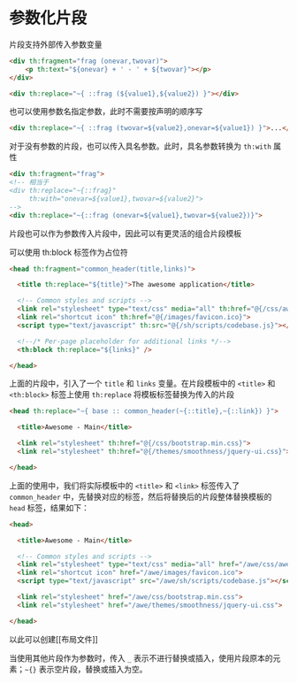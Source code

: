 # 参数化片段

片段支持外部传入参数变量

```html
<div th:fragment="frag (onevar,twovar)">
    <p th:text="${onevar} + ' - ' + ${twovar}"></p>
</div>
```

```html
<div th:replace="~{ ::frag (${value1},${value2}) }"></div>
```

也可以使用参数名指定参数，此时不需要按声明的顺序写

```html
<div th:replace="~{ ::frag (twovar=${value2},onevar=${value1}) }">...</div>
```

对于没有参数的片段，也可以传入具名参数。此时，具名参数转换为 `th:with` 属性

```html
<div th:fragment="frag">
<!-- 相当于 
<div th:replace="~{::frag}" 
     th:with="onevar=${value1},twovar=${value2}"> 
-->
<div th:replace="~{::frag (onevar=${value1},twovar=${value2})}">
```

片段也可以作为参数传入片段中，因此可以有更灵活的组合片段模板

可以使用 <span data-type="text" parent-style="color: var(--b3-card-info-color);background-color: var(--b3-card-info-background);">th:block</span> 标签作为占位符

```html
<head th:fragment="common_header(title,links)">

  <title th:replace="${title}">The awesome application</title>

  <!-- Common styles and scripts -->
  <link rel="stylesheet" type="text/css" media="all" th:href="@{/css/awesomeapp.css}">
  <link rel="shortcut icon" th:href="@{/images/favicon.ico}">
  <script type="text/javascript" th:src="@{/sh/scripts/codebase.js}"></script>

  <!--/* Per-page placeholder for additional links */-->
  <th:block th:replace="${links}" />

</head>
```

上面的片段中，引入了一个 `title` 和 `links` 变量。在片段模板中的 `<title>` 和 `<th:block>` 标签上使用 `th:replace` 将模板标签替换为传入的片段

```html
<head th:replace="~{ base :: common_header(~{::title},~{::link}) }">

  <title>Awesome - Main</title>

  <link rel="stylesheet" th:href="@{/css/bootstrap.min.css}">
  <link rel="stylesheet" th:href="@{/themes/smoothness/jquery-ui.css}">

</head>
```

上面的使用中，我们将实际模板中的 `<title>` 和 `<link>` 标签传入了 `common_header` 中，先替换对应的标签，然后将替换后的片段整体替换模板的 `head` 标签，结果如下：

```html
<head>

  <title>Awesome - Main</title>

  <!-- Common styles and scripts -->
  <link rel="stylesheet" type="text/css" media="all" href="/awe/css/awesomeapp.css">
  <link rel="shortcut icon" href="/awe/images/favicon.ico">
  <script type="text/javascript" src="/awe/sh/scripts/codebase.js"></script>

  <link rel="stylesheet" href="/awe/css/bootstrap.min.css">
  <link rel="stylesheet" href="/awe/themes/smoothness/jquery-ui.css">

</head>
```

以此可以创建[[布局文件]]

当使用其他片段作为参数时，传入 `_` 表示不进行替换或插入，使用片段原本的元素；`~{}` 表示空片段，替换或插入为空。
